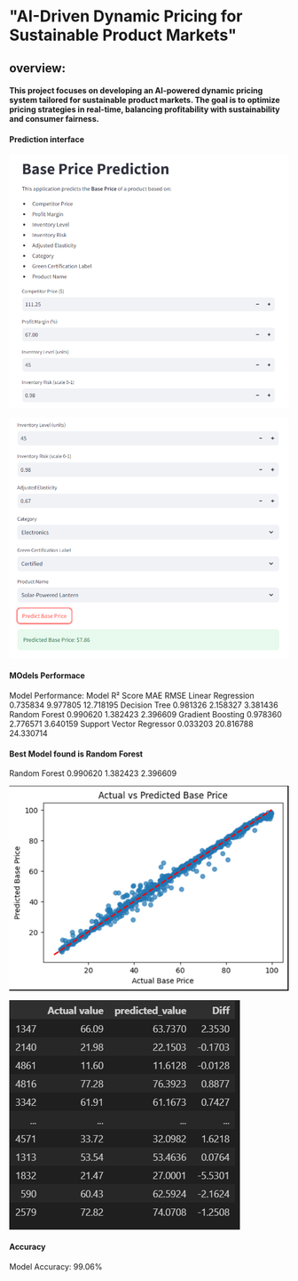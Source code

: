 # "AI-Driven Dynamic Pricing for Sustainable Product Markets"

## overview:

#### This project focuses on developing an AI-powered dynamic pricing system tailored for sustainable product markets. The goal is to optimize pricing strategies in real-time, balancing profitability with sustainability and consumer fairness.

#### Prediction interface

![alt text](image-11.png)

![alt text](image-12.png)

#### MOdels Performace

Model Performance: Model  R² Score       MAE      RMSE
       Linear Regression  0.735834  9.977805 12.718195
           Decision Tree  0.981326  2.158327  3.381436
           Random Forest  0.990620  1.382423  2.396609
       Gradient Boosting  0.978360  2.776571  3.640159
Support Vector Regressor  0.033203 20.816788 24.330714

#### Best Model found is Random Forest 

Random Forest  0.990620  1.382423  2.396609

![alt text](image-13.png)

![alt text](image-14.png)

#### Accuracy 

Model Accuracy: 99.06%